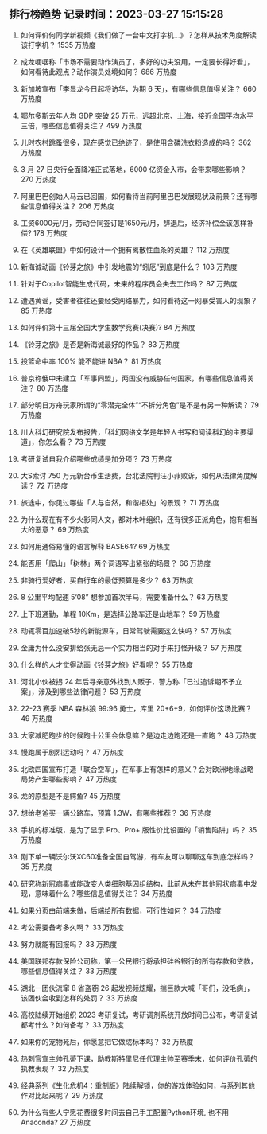 
## 排行榜趋势 记录时间：2023-03-27 15:15:28
  
  1. 如何评价何同学新视频《我们做了一台中文打字机…》？怎样从技术角度解读该打字机？ 1535 万热度
    
  2. 成龙哽咽称「市场不需要动作演员了，多好的功夫没用，一定要长得好看」，如何看待此观点？动作演员处境如何？ 686 万热度
    
  3. 新加坡宣布「李显龙今日起将访华，为期 6 天」，有哪些信息值得关注？ 660 万热度
    
  4. 鄂尔多斯去年人均 GDP 突破 25 万元，远超北京、上海，接近全国平均水平三倍，哪些信息值得关注？ 499 万热度
    
  5. 儿时农村跳蚤很多，现在感觉已绝迹了，是使用含磷洗衣粉造成的吗？ 362 万热度
    
  6. 3 月 27 日央行全面降准正式落地，6000 亿资金入市，会带来哪些影响？ 270 万热度
    
  7. 阿里巴巴创始人马云已回国，如何看待当前阿里巴巴发展现状及前景？还有哪些信息值得关注？ 206 万热度
    
  8. 工资6000元/月，劳动合同签订是1650元/月，辞退后，经济补偿金该怎样补偿? 178 万热度
    
  9. 在《英雄联盟》中如何设计一个拥有离散性血条的英雄？ 112 万热度
    
  10. 新海诚动画《铃芽之旅》中引发地震的“蚓厄”到底是什么？ 103 万热度
    
  11. 针对于Copilot智能生成代码，未来的程序员会失去工作吗？ 87 万热度
    
  12. 遭遇黄谣，受害者往往还要经受网络暴力，如何看待这一网暴受害人的现象？ 85 万热度
    
  13. 如何评价第十三届全国大学生数学竞赛(决赛)? 84 万热度
    
  14. 《铃芽之旅》是否是新海诚最好的作品？ 83 万热度
    
  15. 投篮命中率 100% 能不能进 NBA？ 81 万热度
    
  16. 普京称俄中未建立「军事同盟」，两国没有威胁任何国家，有哪些信息值得关注？ 80 万热度
    
  17. 部分明日方舟玩家所谓的“零潜完全体”“不拆分角色”是不是有另一种解读？ 79 万热度
    
  18. 川大科幻研究院发布报告，「科幻网络文学是年轻人书写和阅读科幻的主要渠道」，你怎么看？ 73 万热度
    
  19. 考研复试自我介绍哪些成绩是加分项？ 73 万热度
    
  20. 大S索讨 750 万元新台币生活费，台北法院判汪小菲败诉，如何从法律角度解读？ 72 万热度
    
  21. 旅途中，你见过哪些「人与自然，和谐相处」的景观？ 71 万热度
    
  22. 为什么现在有不少火影同人文，都对木叶组织，还有很多正派角色，抱有相当大的恶意？ 69 万热度
    
  23. 如何用通俗易懂的语言解释 BASE64? 69 万热度
    
  24. 能否用「爬山」「树林」两个词语写出紧张的场景？ 66 万热度
    
  25. 非骑行爱好者，买自行车的最低预算是多少？ 63 万热度
    
  26. 8 公里平均配速 5‘08” 想参加首次半马，需要准备什么？ 63 万热度
    
  27. 上下班通勤，单程 10Km，是选择公路车还是山地车？ 59 万热度
    
  28. 动辄零百加速破5秒的新能源车，日常驾驶需要这么快吗？ 57 万热度
    
  29. 金庸为什么没安排给张无忌一个实力相当的对手来打怪升级？ 57 万热度
    
  30. 什么样的人才觉得动画《铃芽之旅》好看呢？ 55 万热度
    
  31. 河北小伙被拐 24 年后寻亲意外找到人贩子，警方称「已过追诉期不予立案」，涉及到哪些法律问题？ 53 万热度
    
  32. 22-23 赛季 NBA 森林狼 99:96 勇士，库里 20+6+9，如何评价这场比赛？ 49 万热度
    
  33. 大家减肥跑步的时候跑十公里会休息嘛？是边走边跑还是一直跑？ 48 万热度
    
  34. 慢跑属于剧烈运动吗？ 47 万热度
    
  35. 北欧四国宣布打造「联合空军」，在军事上有怎样的意义？会对欧洲地缘战略局势产生哪些影响？ 47 万热度
    
  36. 龙的原型是不是鳄鱼? 45 万热度
    
  37. 想给老爸买一辆公路车，预算 1.3W，有哪些推荐？ 36 万热度
    
  38. 手机的标准版，是为了显示  Pro、Pro+ 版性价比设置的「销售陷阱」吗？ 35 万热度
    
  39. 刚下单一辆沃尔沃XC60准备全国自驾游，有车友可以聊聊这车到底怎样吗？ 35 万热度
    
  40. 研究称新冠病毒或能改变人类细胞基因组结构，此前从未在其他冠状病毒中发现，意味着什么？哪些信息值得关注？ 34 万热度
    
  41. 如果分页由前端来做，后端给所有数据，可行性如何？ 34 万热度
    
  42. 考公需要备考多久啊？ 33 万热度
    
  43. 努力就能有回报吗？ 33 万热度
    
  44. 美国联邦存款保险公司称，第一公民银行将承担硅谷银行的所有存款和贷款，哪些信息值得关注？ 33 万热度
    
  45. 湖北一团伙流窜 8 省盗窃 26 起发视频炫耀，揣巨款大喊「哥们，没毛病」，该团伙会收到怎样的处罚？ 33 万热度
    
  46. 高校陆续开始组织 2023 考研复试，考研调剂系统开放时间已公布，考研复试都考什么？如何备考？ 33 万热度
    
  47. 如果你的宠物死后，你愿意把它做成标本吗？ 32 万热度
    
  48. 热刺官宣主帅孔蒂下课，助教斯特里尼任代理主帅至赛季末，如何评价孔蒂的执教表现？ 32 万热度
    
  49. 经典系列《生化危机4：重制版》陆续解锁，你的游戏体验如何，与系列其他作对比起来呢？ 29 万热度
    
  50. 为什么有些人宁愿花费很多时间去自己手工配置Python环境, 也不用Anaconda? 27 万热度
    